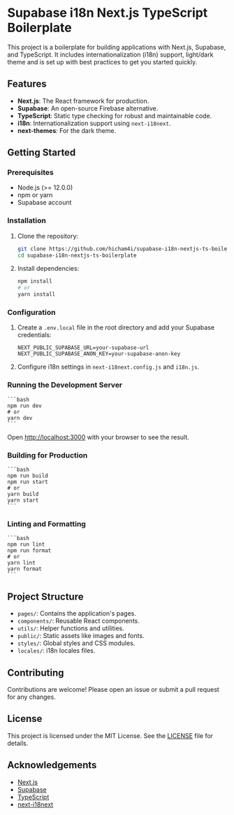 # Supabase i18n Next.js TypeScript Boilerplate

This project is a boilerplate for building applications with Next.js, Supabase, and TypeScript. It includes internationalization (i18n) support, light/dark theme and is set up with best practices to get you started quickly.

## Features

- **Next.js**: The React framework for production.
- **Supabase**: An open-source Firebase alternative.
- **TypeScript**: Static type checking for robust and maintainable code.
- **i18n**: Internationalization support using `next-i18next`.
- **next-themes**: For the dark theme.

## Getting Started

### Prerequisites

- Node.js (>= 12.0.0)
- npm or yarn
- Supabase account

### Installation

1. Clone the repository:

   ```bash
   git clone https://github.com/hicham4i/supabase-i18n-nextjs-ts-boilerplate.git
   cd supabase-i18n-nextjs-ts-boilerplate
   ```

2. Install dependencies:

   ```bash
   npm install
   # or
   yarn install
   ```

### Configuration

1. Create a `.env.local` file in the root directory and add your Supabase credentials:

   ```
   NEXT_PUBLIC_SUPABASE_URL=your-supabase-url
   NEXT_PUBLIC_SUPABASE_ANON_KEY=your-supabase-anon-key
   ```

2. Configure i18n settings in `next-i18next.config.js` and `i18n.js`.

### Running the Development Server

    ```bash
    npm run dev
    # or
    yarn dev
    ```

Open [http://localhost:3000](http://localhost:3000) with your browser to see the result.

### Building for Production

    ```bash
    npm run build
    npm run start
    # or
    yarn build
    yarn start
    ```

### Linting and Formatting

    ```bash
    npm run lint
    npm run format
    # or
    yarn lint
    yarn format
    ```

## Project Structure

- `pages/`: Contains the application's pages.
- `components/`: Reusable React components.
- `utils/`: Helper functions and utilities.
- `public/`: Static assets like images and fonts.
- `styles/`: Global styles and CSS modules.
- `locales/`: i18n locales files.

## Contributing

Contributions are welcome! Please open an issue or submit a pull request for any changes.

## License

This project is licensed under the MIT License. See the [LICENSE](LICENSE) file for details.

## Acknowledgements

- [Next.js](https://nextjs.org/)
- [Supabase](https://supabase.io/)
- [TypeScript](https://www.typescriptlang.org/)
- [next-i18next](https://github.com/isaachinman/next-i18next)
